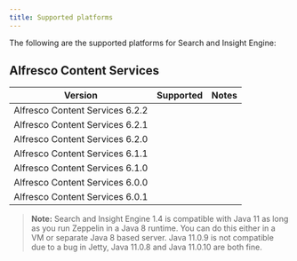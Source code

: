 ```yaml
---
title: Supported platforms
---
```


The following are the supported platforms for Search and Insight Engine:

## Alfresco Content Services

| Version | Supported | Notes |
| ------- | --------- | ----- |
| Alfresco Content Services 6.2.2 | | |
| Alfresco Content Services 6.2.1 | | |
| Alfresco Content Services 6.2.0 | | |
| Alfresco Content Services 6.1.1 | | |
| Alfresco Content Services 6.1.0 | | |
| Alfresco Content Services 6.0.0 | | |
| Alfresco Content Services 6.0.1 | | |

> **Note:** Search and Insight Engine 1.4 is compatible with Java 11 as long as you run Zeppelin in a Java 8 runtime. You can do this either in a VM or separate Java 8 based server. Java 11.0.9 is not compatible due to a bug in Jetty, Java 11.0.8 and Java 11.0.10 are both fine.
